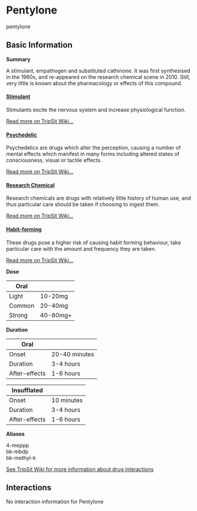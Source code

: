 # Pentylone

pentylone

## Basic Information

**Summary**

A stimulant, empathogen and substituted cathinone. It was first synthesised in the 1960s, and re-appeared on the research chemical scene in 2010\. Still, very little is known about the pharmacology or effects of this compound.

#### [Stimulant](/category/stimulant)

Stimulants excite the nervous system and increase physiological function.

[Read more on TripSit Wiki...](#{category.wiki})

#### [Psychedelic](/category/psychedelic)

Psychedelics are drugs which alter the perception, causing a number of mental effects which manifest in many forms including altered states of consciousness, visual or tactile effects.

[Read more on TripSit Wiki...](#{category.wiki})

#### [Research Chemical](/category/research-chemical)

Research chemicals are drugs with relatively little history of human use, and thus particular care should be taken if choosing to ingest them.

[Read more on TripSit Wiki...](#{category.wiki})

#### [Habit-forming](/category/habit-forming)

These drugs pose a higher risk of causing habit forming behaviour, take particular care with the amount and frequency they are taken.

[Read more on TripSit Wiki...](#{category.wiki})

**Dose**

| Oral   |          |
| ------ | -------- |
| Light  | 10-20mg  |
| Common | 20-40mg  |
| Strong | 40-80mg+ |

**Duration**

| Oral          |               |
| ------------- | ------------- |
| Onset         | 20-40 minutes |
| Duration      | 3-4 hours     |
| After-effects | 1-6 hours     |

| Insufflated   |            |
| ------------- | ---------- |
| Onset         | 10 minutes |
| Duration      | 3-4 hours  |
| After-effects | 1-6 hours  |

**Aliases**

4-meppp  
bk-mbdp  
bk-methyl-k  

[See TripSit Wiki for more information about drug interactions](http://combo.tripsit.me/)

## Interactions

No interaction information for Pentylone